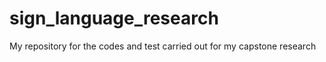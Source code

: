 # sign_language_research
My repository for the codes and test carried out for my capstone research 
